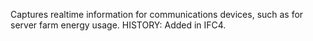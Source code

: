 Captures realtime information for communications devices, such as for server farm energy usage. HISTORY: Added in IFC4.

